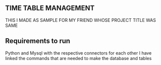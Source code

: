 ## TIME TABLE MANAGEMENT
THIS I MADE AS SAMPLE FOR MY FRIEND WHOSE PROJECT TITLE WAS SAME

## Requirements to run
Python and Mysql with the respective connectors for each other
I have linked the commands that are needed to make the database and tables

